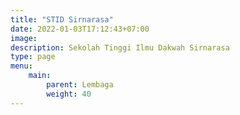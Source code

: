 ```yaml
---
title: "STID Sirnarasa"
date: 2022-01-03T17:12:43+07:00
image: 
description: Sekolah Tinggi Ilmu Dakwah Sirnarasa
type: page
menu:
    main:
        parent: Lembaga
        weight: 40
---
```


